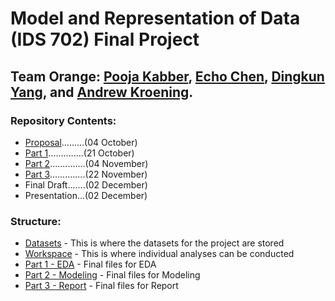 # Model and Representation of Data (IDS 702) Final Project

## Team Orange: [Pooja Kabber](https://www.linkedin.com/in/poojakabber/), [Echo Chen](https://www.linkedin.com/in/echochenxy/), [Dingkun Yang](https://www.linkedin.com/in/dyang7/), and [Andrew Kroening](https://www.linkedin.com/in/andrew-kroening/).

### Repository Contents:

* [Proposal](https://github.com/andrewkroening/orange-modeling-project/blob/ad024a84b02c20f019681c4adac10ffc3b7e7674/Project%20Proposal/Orange_Proposal.pdf).........(04 October)
* [Part 1](https://github.com/andrewkroening/orange-modeling-project/blob/f0f1962ecc9ae115f134fa13a8c51c2155894d55/Part%201%20-%20EDA/Orange_Part_1.pdf)..............(21 October)
* [Part 2]([https://github.com/andrewkroening/orange-modeling-project/blob/865ec20bd9570d7fdd0d46c53f1dc9a6d40ad234/Orange_Part_2.pdf](https://github.com/andrewkroening/orange-modeling-project/blob/ad024a84b02c20f019681c4adac10ffc3b7e7674/Part%202%20-%20Modeling/Orange_Part_2.pdf))..............(04 November)
* [Part 3]([https://github.com/andrewkroening/orange-modeling-project/blob/865ec20bd9570d7fdd0d46c53f1dc9a6d40ad234/Orange_Part_3.pdf](https://github.com/andrewkroening/orange-modeling-project/blob/ad024a84b02c20f019681c4adac10ffc3b7e7674/Part%203%20-%20Report/Orange_Part_3.pdf))..............(22 November)
* Final Draft.......(02 December)
* Presentation...(02 December)

### Structure:

* [Datasets](https://github.com/andrewkroening/orange-modeling-project/tree/main/Datasets) - This is where the datasets for the project are stored
* [Workspace](https://github.com/andrewkroening/orange-modeling-project/tree/main/Workspace) - This is where individual analyses can be conducted
* [Part 1 - EDA](https://github.com/andrewkroening/orange-modeling-project/tree/main/Part%201%20-%20EDA) - Final files for EDA
* [Part 2 - Modeling](https://github.com/andrewkroening/orange-modeling-project/tree/main/Part%202%20-%20Modeling) - Final files for Modeling
* [Part 3 - Report](https://github.com/andrewkroening/orange-modeling-project/tree/main/Part%203%20-%20Report) - Final files for Report

